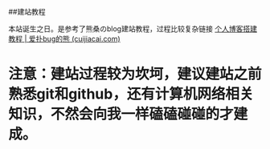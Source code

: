 ##建站教程

本站诞生之日。是参考了熊桑のblog建站教程，过程比较复杂链接 [个人博客搭建教程 | 爱扑bug的熊 (cuijiacai.com)](https://blog.cuijiacai.com/blog-building/)

# 注意：建站过程较为坎坷，建议建站之前熟悉git和github，还有计算机网络相关知识，不然会向我一样磕磕碰碰的才建成。



